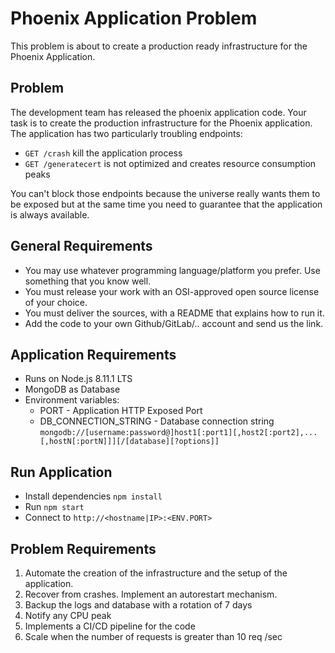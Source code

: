 # Phoenix Application Problem
This problem is about to create a production ready infrastructure for the Phoenix Application.

## Problem

The development team has released the phoenix application code.
Your task is to create the production infrastructure
for the Phoenix application.
The application has two particularly troubling endpoints:

- `GET /crash` kill the application process
- `GET /generatecert` is not optimized and creates resource consumption peaks

You can't block those endpoints because the universe really wants them to be exposed but at the same time 
you need to guarantee that the application is always available.

## General Requirements

- You may use whatever programming language/platform you prefer. Use something that you know well.
- You must release your work with an OSI-approved open source license of your choice.
- You must deliver the sources, with a README that explains how to run it.
- Add the code to your own Github/GitLab/.. account and send us the link.

## Application Requirements

- Runs on Node.js 8.11.1 LTS
- MongoDB as Database
- Environment variables:
    - PORT - Application HTTP Exposed Port
    - DB_CONNECTION_STRING - Database connection string `mongodb://[username:password@]host1[:port1][,host2[:port2],...[,hostN[:portN]]][/[database][?options]]`

## Run Application
- Install dependencies `npm install`
- Run `npm start`
- Connect to `http://<hostname|IP>:<ENV.PORT>`

## Problem Requirements

1. Automate the creation of the infrastructure and the setup of the application.
2. Recover from crashes. Implement an autorestart mechanism.
3. Backup the logs and database with a rotation of 7 days
4. Notify any CPU peak
5. Implements a CI/CD pipeline for the code
6. Scale when the number of requests is greater than 10 req /sec

